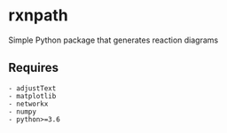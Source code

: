 # rxnpath
Simple Python package that generates reaction diagrams

## Requires
```
- adjustText
- matplotlib
- networkx
- numpy
- python>=3.6
```
